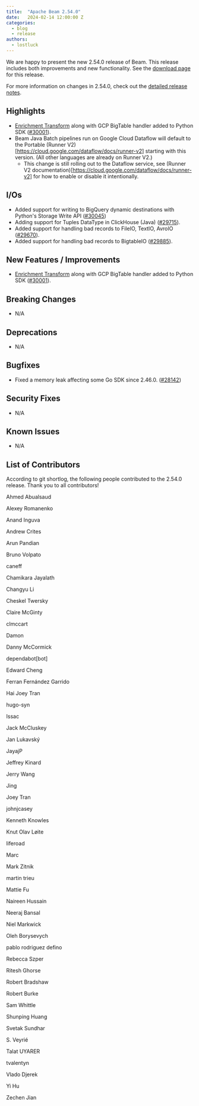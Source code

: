 ```yaml
---
title:  "Apache Beam 2.54.0"
date:   2024-02-14 12:00:00 Z
categories:
  - blog
  - release
authors:
  - lostluck
---
```

<!--
Licensed under the Apache License, Version 2.0 (the "License");
you may not use this file except in compliance with the License.
You may obtain a copy of the License at
http://www.apache.org/licenses/LICENSE-2.0
Unless required by applicable law or agreed to in writing, software
distributed under the License is distributed on an "AS IS" BASIS,
WITHOUT WARRANTIES OR CONDITIONS OF ANY KIND, either express or implied.
See the License for the specific language governing permissions and
limitations under the License.
-->

We are happy to present the new 2.54.0 release of Beam.
This release includes both improvements and new functionality.
See the [download page](/get-started/downloads/) for this release.

<!--more-->

For more information on changes in 2.54.0, check out the [detailed release notes](https://github.com/apache/beam/milestone/18).

## Highlights

* [Enrichment Transform](https://s.apache.org/enrichment-transform) along with GCP BigTable handler added to Python SDK ([#30001](https://github.com/apache/beam/pull/30001)).
* Beam Java Batch pipelines run on Google Cloud Dataflow will default to the Portable (Runner V2)[https://cloud.google.com/dataflow/docs/runner-v2] starting with this version. (All other languages are already on Runner V2.)
  * This change is still rolling out to the Dataflow service, see (Runner V2 documentation)[https://cloud.google.com/dataflow/docs/runner-v2] for how to enable or disable it intentionally.

## I/Os

* Added support for writing to BigQuery dynamic destinations with Python's Storage Write API ([#30045](https://github.com/apache/beam/pull/30045))
* Adding support for Tuples DataType in ClickHouse (Java) ([#29715](https://github.com/apache/beam/pull/29715)).
* Added support for handling bad records to FileIO, TextIO, AvroIO ([#29670](https://github.com/apache/beam/pull/29670)).
* Added support for handling bad records to BigtableIO ([#29885](https://github.com/apache/beam/pull/29885)).

## New Features / Improvements

* [Enrichment Transform](https://s.apache.org/enrichment-transform) along with GCP BigTable handler added to Python SDK ([#30001](https://github.com/apache/beam/pull/30001)).

## Breaking Changes

* N/A

## Deprecations

* N/A

## Bugfixes

* Fixed a memory leak affecting some Go SDK since 2.46.0. ([#28142](https://github.com/apache/beam/pull/28142))

## Security Fixes

* N/A

## Known Issues

* N/A

## List of Contributors

According to git shortlog, the following people contributed to the 2.54.0 release. Thank you to all contributors!

Ahmed Abualsaud

Alexey Romanenko

Anand Inguva

Andrew Crites

Arun Pandian

Bruno Volpato

caneff

Chamikara Jayalath

Changyu Li

Cheskel Twersky

Claire McGinty

clmccart

Damon

Danny McCormick

dependabot[bot]

Edward Cheng

Ferran Fernández Garrido

Hai Joey Tran

hugo-syn

Issac

Jack McCluskey

Jan Lukavský

JayajP

Jeffrey Kinard

Jerry Wang

Jing

Joey Tran

johnjcasey

Kenneth Knowles

Knut Olav Løite

liferoad

Marc

Mark Zitnik

martin trieu

Mattie Fu

Naireen Hussain

Neeraj Bansal

Niel Markwick

Oleh Borysevych

pablo rodriguez defino

Rebecca Szper

Ritesh Ghorse

Robert Bradshaw

Robert Burke

Sam Whittle

Shunping Huang

Svetak Sundhar

S. Veyrié

Talat UYARER

tvalentyn

Vlado Djerek

Yi Hu

Zechen Jian

